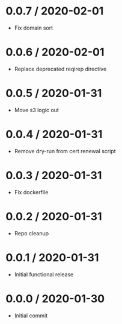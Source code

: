 
0.0.7 / 2020-02-01
==================

  * Fix domain sort

0.0.6 / 2020-02-01
==================

  * Replace deprecated reqirep directive

0.0.5 / 2020-01-31
==================

  * Move s3 logic out

0.0.4 / 2020-01-31
==================

  * Remove dry-run from cert renewal script

0.0.3 / 2020-01-31
==================

  * Fix dockerfile

0.0.2 / 2020-01-31
==================

  * Repo cleanup

0.0.1 / 2020-01-31
==================

  * Initial functional release

0.0.0 / 2020-01-30
==================

  * Initial commit
